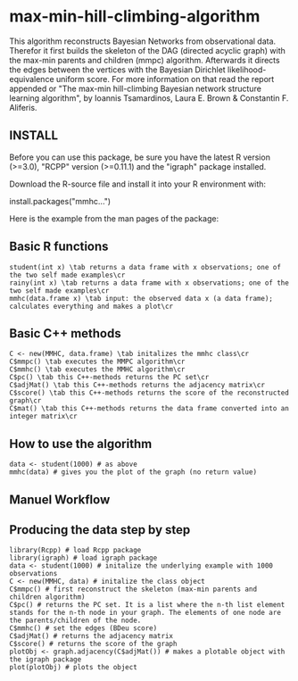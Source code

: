 max-min-hill-climbing-algorithm
===============================

This algorithm reconstructs Bayesian Networks from observational data. Therefor it first builds the skeleton of the DAG (directed acyclic graph) with the max-min parents and children (mmpc) algorithm. Afterwards it directs the edges between the vertices with the Bayesian Dirichlet likelihood-equivalence uniform score. For more information on that read the report appended or "The max-min hill-climbing Bayesian network structure learning algorithm", by Ioannis Tsamardinos, Laura E. Brown & Constantin F. Aliferis.

INSTALL
-------------------------------
Before you can use this package, be sure you have the latest R version (>=3.0), "RCPP" version (>=0.11.1) and the "igraph" package installed.

Download the R-source file and install it into your R environment with:

install.packages("mmhc...")

Here is the example from the man pages of the package:

## Basic R functions
    
    student(int x) \tab returns a data frame with x observations; one of the two self made examples\cr
    rainy(int x) \tab returns a data frame with x observations; one of the two self made examples\cr
    mmhc(data.frame x) \tab input: the observed data x (a data frame); calculates everything and makes a plot\cr
    
## Basic C++ methods
    
    C <- new(MMHC, data.frame) \tab initalizes the mmhc class\cr
    C$mmpc() \tab executes the MMPC algorithm\cr
    C$mmhc() \tab executes the MMHC algorithm\cr
    C$pc() \tab this C++-methods returns the PC set\cr
    C$adjMat() \tab this C++-methods returns the adjacency matrix\cr
    C$score() \tab this C++-methods returns the score of the reconstructed graph\cr
    C$mat() \tab this C++-methods returns the data frame converted into an integer matrix\cr

How to use the algorithm
-------------------------------

    data <- student(1000) # as above
    mmhc(data) # gives you the plot of the graph (no return value)
    
Manuel Workflow
-------------------------------

## Producing the data step by step
    
    library(Rcpp) # load Rcpp package
    library(igraph) # load igraph package
    data <- student(1000) # initalize the underlying example with 1000 observations
    C <- new(MMHC, data) # initalize the class object
    C$mmpc() # first reconstruct the skeleton (max-min parents and children algorithm)
    C$pc() # returns the PC set. It is a list where the n-th list element stands for the n-th node in your graph. The elements of one node are the parents/children of the node.
    C$mmhc() # set the edges (BDeu score)
    C$adjMat() # returns the adjacency matrix
    C$score() # returns the score of the graph
    plotObj <- graph.adjacency(C$adjMat()) # makes a plotable object with the igraph package
    plot(plotObj) # plots the object
